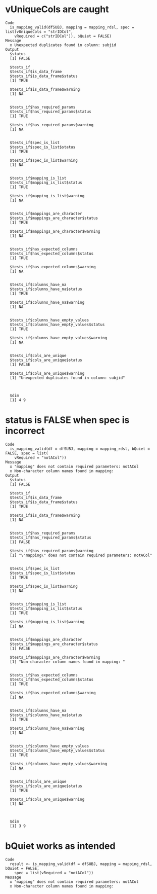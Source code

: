# vUniqueCols are caught

    Code
      is_mapping_valid(dfSUBJ, mapping = mapping_rdsl, spec = list(vUniqueCols = "strIDCol",
        vRequired = c("strIDCol")), bQuiet = FALSE)
    Message
      x Unexpected duplicates found in column: subjid
    Output
      $status
      [1] FALSE
      
      $tests_if
      $tests_if$is_data_frame
      $tests_if$is_data_frame$status
      [1] TRUE
      
      $tests_if$is_data_frame$warning
      [1] NA
      
      
      $tests_if$has_required_params
      $tests_if$has_required_params$status
      [1] TRUE
      
      $tests_if$has_required_params$warning
      [1] NA
      
      
      $tests_if$spec_is_list
      $tests_if$spec_is_list$status
      [1] TRUE
      
      $tests_if$spec_is_list$warning
      [1] NA
      
      
      $tests_if$mapping_is_list
      $tests_if$mapping_is_list$status
      [1] TRUE
      
      $tests_if$mapping_is_list$warning
      [1] NA
      
      
      $tests_if$mappings_are_character
      $tests_if$mappings_are_character$status
      [1] TRUE
      
      $tests_if$mappings_are_character$warning
      [1] NA
      
      
      $tests_if$has_expected_columns
      $tests_if$has_expected_columns$status
      [1] TRUE
      
      $tests_if$has_expected_columns$warning
      [1] NA
      
      
      $tests_if$columns_have_na
      $tests_if$columns_have_na$status
      [1] TRUE
      
      $tests_if$columns_have_na$warning
      [1] NA
      
      
      $tests_if$columns_have_empty_values
      $tests_if$columns_have_empty_values$status
      [1] TRUE
      
      $tests_if$columns_have_empty_values$warning
      [1] NA
      
      
      $tests_if$cols_are_unique
      $tests_if$cols_are_unique$status
      [1] FALSE
      
      $tests_if$cols_are_unique$warning
      [1] "Unexpected duplicates found in column: subjid"
      
      
      
      $dim
      [1] 4 9
      

# status is FALSE when spec is incorrect

    Code
      is_mapping_valid(df = dfSUBJ, mapping = mapping_rdsl, bQuiet = FALSE, spec = list(
        vRequired = "notACol"))
    Message
      x "mapping" does not contain required parameters: notACol
      x Non-character column names found in mapping: 
    Output
      $status
      [1] FALSE
      
      $tests_if
      $tests_if$is_data_frame
      $tests_if$is_data_frame$status
      [1] TRUE
      
      $tests_if$is_data_frame$warning
      [1] NA
      
      
      $tests_if$has_required_params
      $tests_if$has_required_params$status
      [1] FALSE
      
      $tests_if$has_required_params$warning
      [1] "\"mapping\" does not contain required parameters: notACol"
      
      
      $tests_if$spec_is_list
      $tests_if$spec_is_list$status
      [1] TRUE
      
      $tests_if$spec_is_list$warning
      [1] NA
      
      
      $tests_if$mapping_is_list
      $tests_if$mapping_is_list$status
      [1] TRUE
      
      $tests_if$mapping_is_list$warning
      [1] NA
      
      
      $tests_if$mappings_are_character
      $tests_if$mappings_are_character$status
      [1] FALSE
      
      $tests_if$mappings_are_character$warning
      [1] "Non-character column names found in mapping: "
      
      
      $tests_if$has_expected_columns
      $tests_if$has_expected_columns$status
      [1] TRUE
      
      $tests_if$has_expected_columns$warning
      [1] NA
      
      
      $tests_if$columns_have_na
      $tests_if$columns_have_na$status
      [1] TRUE
      
      $tests_if$columns_have_na$warning
      [1] NA
      
      
      $tests_if$columns_have_empty_values
      $tests_if$columns_have_empty_values$status
      [1] TRUE
      
      $tests_if$columns_have_empty_values$warning
      [1] NA
      
      
      $tests_if$cols_are_unique
      $tests_if$cols_are_unique$status
      [1] TRUE
      
      $tests_if$cols_are_unique$warning
      [1] NA
      
      
      
      $dim
      [1] 3 9
      

# bQuiet works as intended

    Code
      result <- is_mapping_valid(df = dfSUBJ, mapping = mapping_rdsl, bQuiet = FALSE,
        spec = list(vRequired = "notACol"))
    Message
      x "mapping" does not contain required parameters: notACol
      x Non-character column names found in mapping: 

